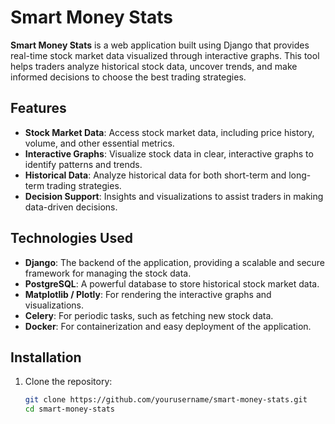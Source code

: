 # Smart Money Stats

**Smart Money Stats** is a web application built using Django that provides real-time stock market data visualized through interactive graphs. This tool helps traders analyze historical stock data, uncover trends, and make informed decisions to choose the best trading strategies.

## Features

- **Stock Market Data**: Access stock market data, including price history, volume, and other essential metrics.
- **Interactive Graphs**: Visualize stock data in clear, interactive graphs to identify patterns and trends.
- **Historical Data**: Analyze historical data for both short-term and long-term trading strategies.
- **Decision Support**: Insights and visualizations to assist traders in making data-driven decisions.

## Technologies Used

- **Django**: The backend of the application, providing a scalable and secure framework for managing the stock data.
- **PostgreSQL**: A powerful database to store historical stock market data.
- **Matplotlib / Plotly**: For rendering the interactive graphs and visualizations.
- **Celery**: For periodic tasks, such as fetching new stock data.
- **Docker**: For containerization and easy deployment of the application.

## Installation

1. Clone the repository:
   ```bash
   git clone https://github.com/yourusername/smart-money-stats.git
   cd smart-money-stats
